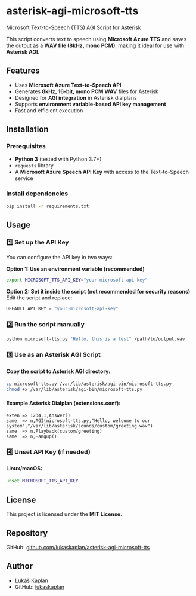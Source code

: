 # asterisk-agi-microsoft-tts

Microsoft Text-to-Speech (TTS) AGI Script for Asterisk

This script converts text to speech using **Microsoft Azure TTS** and saves the output as a **WAV file (8kHz, mono PCM)**, making it ideal for use with **Asterisk AGI**.

## Features

- Uses **Microsoft Azure Text-to-Speech API**
- Generates **8kHz, 16-bit, mono PCM WAV** files for Asterisk
- Designed for **AGI integration** in Asterisk dialplans
- Supports **environment variable-based API key management**
- Fast and efficient execution

## Installation

### Prerequisites

- **Python 3** (tested with Python 3.7+)
- `requests` library
- A **Microsoft Azure Speech API Key** with access to the Text-to-Speech service

### Install dependencies

```sh
pip install -r requirements.txt
```

## Usage

### 1️⃣ Set up the API Key

You can configure the API key in two ways:

**Option 1: Use an environment variable (recommended)**

```sh
export MICROSOFT_TTS_API_KEY="your-microsoft-api-key"
```

**Option 2: Set it inside the script (not recommended for security reasons)** Edit the script and replace:

```python
DEFAULT_API_KEY = "your-microsoft-api-key"
```

### 2️⃣ Run the script manually

```sh
python microsoft-tts.py "Hello, this is a test" /path/to/output.wav
```

### 3️⃣ Use as an Asterisk AGI Script

#### Copy the script to Asterisk AGI directory:

```sh
cp microsoft-tts.py /var/lib/asterisk/agi-bin/microsoft-tts.py
chmod +x /var/lib/asterisk/agi-bin/microsoft-tts.py
```

#### Example Asterisk Dialplan (extensions.conf):

```asterisk
exten => 1234,1,Answer()
same  => n,AGI(microsoft-tts.py,"Hello, welcome to our system","/var/lib/asterisk/sounds/custom/greeting.wav")
same  => n,Playback(custom/greeting)
same  => n,Hangup()
```

### 4️⃣ Unset API Key (if needed)

#### Linux/macOS:

```sh
unset MICROSOFT_TTS_API_KEY
```

## License

This project is licensed under the **MIT License**.

## Repository

GitHub: [github.com/lukaskaplan/asterisk-agi-microsoft-tts](https://github.com/lukaskaplan/asterisk-agi-microsoft-tts)

## Author

- Lukáš Kaplan
- GitHub: [lukaskaplan](https://github.com/lukaskaplan)

